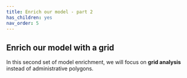 ```yaml
---
title: Enrich our model - part 2
has_children: yes
nav_order: 5
---
```


## Enrich our model with a grid

In this second set of model enrichment, we will focus on **grid analysis** instead of administrative polygons.
